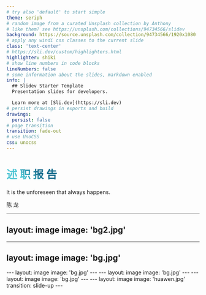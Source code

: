 ```yaml
---
# try also 'default' to start simple
theme: seriph
# random image from a curated Unsplash collection by Anthony
# like them? see https://unsplash.com/collections/94734566/slidev
background: https://source.unsplash.com/collection/94734566/1920x1080
# apply any windi css classes to the current slide
class: 'text-center'
# https://sli.dev/custom/highlighters.html
highlighter: shiki
# show line numbers in code blocks
lineNumbers: false
# some information about the slides, markdown enabled
info: |
  ## Slidev Starter Template
  Presentation slides for developers.

  Learn more at [Sli.dev](https://sli.dev)
# persist drawings in exports and build
drawings:
  persist: false
# page transition
transition: fade-out
# use UnoCSS
css: unocss
---
```


# 述 职 报 告
It is the unforeseen that always happens.

<div class="pt-12">
  <span @click="$slidev.nav.next" class="px-2 py-1 rounded cursor-pointer" hover="bg-white bg-opacity-10">
    陈 龙 <carbon:arrow-right class="inline"/>
  </span>
</div>

<!--
The last comment block of each slide will be treated as slide notes. It will be visible and editable in Presenter Mode along with the slide. [Read more in the docs](https://sli.dev/guide/syntax.html#notes)
-->

---
layout: image
image: 'bg2.jpg'
---
<PageOne title="2023上半年工作总结" />
<!--
You can have `style` tag in markdown to override the style for the current page.
Learn more: https://sli.dev/guide/syntax#embedded-styles
-->

<style>
h1 {
  background-color: #2B90B6;
  background-image: linear-gradient(45deg, #4EC5D4 10%, #146b8c 20%);
  background-size: 100%;
  -webkit-background-clip: text;
  -moz-background-clip: text;
  -webkit-text-fill-color: transparent;
  -moz-text-fill-color: transparent;
}
</style>
---
layout: image
image: 'bg.jpg'
---
<PageTwo />
---
layout: image
image: 'bg.jpg'
---
<PageThree />
---
layout: image
image: 'bg.jpg'
---
<PageFour />
---
layout: image
image: 'bg.jpg'
---
<PageFive />
---
layout: image
image: 'huawen.jpg'
transition: slide-up
---
<Page title="一点问题及建议">
<template #default>
<div class="slot">
<div style="text-indent: 2em; text-decoration: underline" v-click="1">
从以上的过程可以看出来，
稳定、明确的需求对代码的整体质量有明显重要的影响，
建议开发过程流程化，以原型为核心和驱动，
需求的变更从原型开始，到设计到开发到测试，
降低沟通成本，减少需求扯皮的情况，
对设计，可以整体把控产品的样式和美观
对开发，有明显清晰的开发需求
对测试，有清晰的测试参照
</div>
</div>
</template>
</Page>

